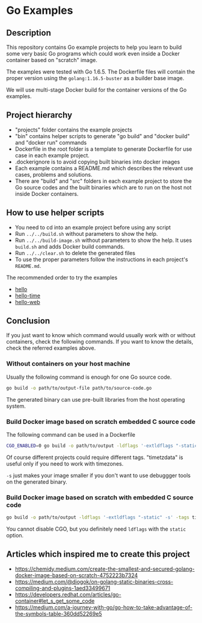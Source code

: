 # Go Examples

## Description

This repository contains Go example projects to help you learn to build
some very basic Go programs which could work even inside a Docker container
based on "scratch" image.

The examples were tested with Go 1.6.5. The Dockerfile files will contain
the proper version using the ```golang:1.16.5-buster``` as a builder base image.

We will use multi-stage Docker build for the container versions of the Go examples.

## Project hierarchy

* "projects" folder contains the example projects
* "bin" contains helper scripts to generate "go build" and "docker build" and "docker run" commands
* Dockerfile in the root folder is a template to generate Dockerfile for use case in each example project.
* .dockerignore is to avoid copying built binaries into docker images
* Each example contains a README.md which describes the relevant use cases, problems and solutions.
* There are "build" and "src" folders in each example project to store the Go source codes and
  the built binaries which are to run on the host not inside Docker containers.

## How to use helper scripts

* You need to cd into an example project before using any script
* Run ```../../build.sh``` without parameters to show the help.
* Run ```../../build-image.sh``` without parameters to show the help.
  It uses ```build.sh``` and adds Docker build commands.
* Run ```../../clear.sh``` to delete the generated files
* To use the proper parameters follow the instructions in each project's ```README.md```.

The recommended order to try the examples

* [hello](projects/hello/README.md)
* [hello-time](projects/hello-time/README.md)
* [hello-web](projects/hello-web/README.md)

## Conclusion

If you just want to know which command would usually work with or without containers,
check the following commands. If you want to know the details, check the referred
examples above.

### Without containers on your host machine

Usually the following command is enough for one Go source code.

```bash
go build -o path/to/output-file path/to/source-code.go
```

The generated binary can use pre-built libraries from the host operating system.

### Build Docker image based on scratch embedded C source code

The following command can be used in a Dockerfile

```bash
CGO_ENABLED=0 go build -o path/to/output -ldflags '-extldflags "-static" -s' -tags timetzdata path/to/source-code.go
```

Of course different projects could require different tags. "timetzdata" is useful only if you need to work with timezones.

```-s``` just makes your image smaller if you don't want to use debuggger tools on the generated binary.

### Build Docker image based on scratch with embedded C source code

```bash
go build -o path/to/output -ldflags '-extldflags "-static" -s' -tags timetzdata path/to/source-code.go
```

You cannot disable CGO, but you definitely need ```ldflags``` with the ```static``` option.

## Articles which inspired me to create this project

* https://chemidy.medium.com/create-the-smallest-and-secured-golang-docker-image-based-on-scratch-4752223b7324
* https://medium.com/@diogok/on-golang-static-binaries-cross-compiling-and-plugins-1aed33499671
* https://developers.redhat.com/articles/go-container#let_s_get_some_code
* https://medium.com/a-journey-with-go/go-how-to-take-advantage-of-the-symbols-table-360dd52269e5
